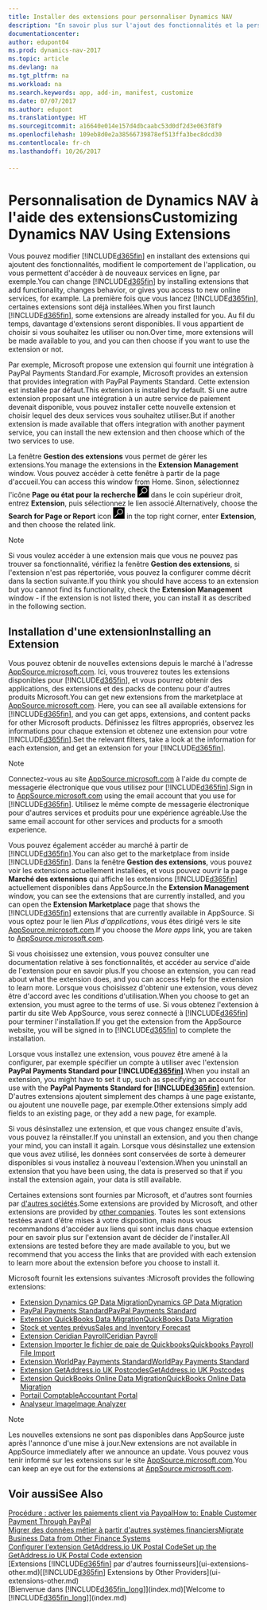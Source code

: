 ```yaml
---
title: Installer des extensions pour personnaliser Dynamics NAV
description: "En savoir plus sur l'ajout des fonctionnalités et la personnalisation de Dynamics NAV en installant des extensions."
documentationcenter: 
author: edupont04
ms.prod: dynamics-nav-2017
ms.topic: article
ms.devlang: na
ms.tgt_pltfrm: na
ms.workload: na
ms.search.keywords: app, add-in, manifest, customize
ms.date: 07/07/2017
ms.author: edupont
ms.translationtype: HT
ms.sourcegitcommit: a16640e014e157d4dbcaabc53d0df2d3e063f8f9
ms.openlocfilehash: 109eb8d0e2a38566739878ef513ffa3bec8dcd30
ms.contentlocale: fr-ch
ms.lasthandoff: 10/26/2017

---
```

# <a name="customizing-dynamics-nav-using-extensions"></a><span data-ttu-id="2748d-103">Personnalisation de Dynamics NAV à l'aide des extensions</span><span class="sxs-lookup"><span data-stu-id="2748d-103">Customizing Dynamics NAV Using Extensions</span></span>
<span data-ttu-id="2748d-104">Vous pouvez modifier [!INCLUDE[d365fin](includes/d365fin_md.md)] en installant des extensions qui ajoutent des fonctionnalités, modifient le comportement de l'application, ou vous permettent d'accéder à de nouveaux services en ligne, par exemple.</span><span class="sxs-lookup"><span data-stu-id="2748d-104">You can change [!INCLUDE[d365fin](includes/d365fin_md.md)] by installing extensions that add functionality, changes behavior, or gives you access to new online services, for example.</span></span>
<span data-ttu-id="2748d-105">La première fois que vous lancez [!INCLUDE[d365fin](includes/d365fin_md.md)], certaines extensions sont déjà installées.</span><span class="sxs-lookup"><span data-stu-id="2748d-105">When you first launch [!INCLUDE[d365fin](includes/d365fin_md.md)], some extensions are already installed for you.</span></span> <span data-ttu-id="2748d-106">Au fil du temps, davantage d'extensions seront disponibles. Il vous appartient de choisir si vous souhaitez les utiliser ou non.</span><span class="sxs-lookup"><span data-stu-id="2748d-106">Over time, more extensions will be made available to you, and you can then choose if you want to use the extension or not.</span></span>

<span data-ttu-id="2748d-107">Par exemple, Microsoft propose une extension qui fournit une intégration à PayPal Payments Standard.</span><span class="sxs-lookup"><span data-stu-id="2748d-107">For example, Microsoft provides an extension that provides integration with PayPal Payments Standard.</span></span> <span data-ttu-id="2748d-108">Cette extension est installée par défaut.</span><span class="sxs-lookup"><span data-stu-id="2748d-108">This extension is installed by default.</span></span>
<span data-ttu-id="2748d-109">Si une autre extension proposant une intégration à un autre service de paiement devenait disponible, vous pouvez installer cette nouvelle extension et choisir lequel des deux services vous souhaitez utiliser.</span><span class="sxs-lookup"><span data-stu-id="2748d-109">But if another extension is made available that offers integration with another payment service, you can install the new extension and then choose which of the two services to use.</span></span>  

<span data-ttu-id="2748d-110">La fenêtre **Gestion des extensions** vous permet de gérer les extensions.</span><span class="sxs-lookup"><span data-stu-id="2748d-110">You manage the extensions in the **Extension Management** window.</span></span> <span data-ttu-id="2748d-111">Vous pouvez accéder à cette fenêtre à partir de la page d'accueil.</span><span class="sxs-lookup"><span data-stu-id="2748d-111">You can access this window from Home.</span></span> <span data-ttu-id="2748d-112">Sinon, sélectionnez l'icône **Page ou état pour la recherche** ![Page ou état pour la recherche](media/ui-search/search_small.png "Icône Page ou état pour la recherche") dans le coin supérieur droit, entrez **Extension**, puis sélectionnez le lien associé.</span><span class="sxs-lookup"><span data-stu-id="2748d-112">Alternatively, choose the **Search for Page or Report** icon ![Search for Page or Report](media/ui-search/search_small.png "Search for Page or Report icon") in the top right corner, enter **Extension**, and then choose the related link.</span></span>  

> [!NOTE]  
>   <span data-ttu-id="2748d-113">Si vous voulez accéder à une extension mais que vous ne pouvez pas trouver sa fonctionnalité, vérifiez la fenêtre **Gestion des extensions**, si l'extension n'est pas répertoriée, vous pouvez la configurer comme décrit dans la section suivante.</span><span class="sxs-lookup"><span data-stu-id="2748d-113">If you think you should have access to an extension but you cannot find its functionality, check the **Extension Management** window - if the extension is not listed there, you can install it as described in the following section.</span></span>  

## <a name="installing-an-extension"></a><span data-ttu-id="2748d-114">Installation d'une extension</span><span class="sxs-lookup"><span data-stu-id="2748d-114">Installing an Extension</span></span>
<span data-ttu-id="2748d-115">Vous pouvez obtenir de nouvelles extensions depuis le marché à l'adresse [AppSource.microsoft.com](https://appsource.microsoft.com/en-us/marketplace/apps?product=dynamics-365%3Bdynamics-365-for-financials&page=1). Ici, vous trouverez toutes les extensions disponibles pour [!INCLUDE[d365fin](includes/d365fin_md.md)], et vous pourrez obtenir des applications, des extensions et des packs de contenu pour d'autres produits Microsoft.</span><span class="sxs-lookup"><span data-stu-id="2748d-115">You can get new extensions from the marketplace at [AppSource.microsoft.com](https://appsource.microsoft.com/en-us/marketplace/apps?product=dynamics-365%3Bdynamics-365-for-financials&page=1). Here, you can see all available extensions for [!INCLUDE[d365fin](includes/d365fin_md.md)], and you can get apps, extensions, and content packs for other Microsoft products.</span></span> <span data-ttu-id="2748d-116">Définissez les filtres appropriés, observez les informations pour chaque extension et obtenez une extension pour votre [!INCLUDE[d365fin](includes/d365fin_md.md)].</span><span class="sxs-lookup"><span data-stu-id="2748d-116">Set the relevant filters, take a look at the information for each extension, and get an extension for your [!INCLUDE[d365fin](includes/d365fin_md.md)].</span></span>  
> [!NOTE]  
>   <span data-ttu-id="2748d-117">Connectez-vous au site [AppSource.microsoft.com](https://appsource.microsoft.com/) à l'aide du compte de messagerie électronique que vous utilisez pour [!INCLUDE[d365fin](includes/d365fin_md.md)].</span><span class="sxs-lookup"><span data-stu-id="2748d-117">Sign in to [AppSource.microsoft.com](https://appsource.microsoft.com/) using the email account that you use for [!INCLUDE[d365fin](includes/d365fin_md.md)].</span></span> <span data-ttu-id="2748d-118">Utilisez le même compte de messagerie électronique pour d'autres services et produits pour une expérience agréable.</span><span class="sxs-lookup"><span data-stu-id="2748d-118">Use the same email account for other services and products for a smooth experience.</span></span>  

<span data-ttu-id="2748d-119">Vous pouvez également accéder au marché à partir de [!INCLUDE[d365fin](includes/d365fin_md.md)].</span><span class="sxs-lookup"><span data-stu-id="2748d-119">You can also get to the marketplace from inside [!INCLUDE[d365fin](includes/d365fin_md.md)].</span></span> <span data-ttu-id="2748d-120">Dans la fenêtre **Gestion des extensions**, vous pouvez voir les extensions actuellement installées, et vous pouvez ouvrir la page **Marché des extensions** qui affiche les extensions [!INCLUDE[d365fin](includes/d365fin_md.md)] actuellement disponibles dans AppSource.</span><span class="sxs-lookup"><span data-stu-id="2748d-120">In the **Extension Management** window, you can see the extensions that are currently installed, and you can open the **Extension Marketplace** page that shows the [!INCLUDE[d365fin](includes/d365fin_md.md)] extensions that are currently available in AppSource.</span></span> <span data-ttu-id="2748d-121">Si vous optez pour le lien *Plus d'applications*, vous êtes dirigé vers le site [AppSource.microsoft.com](https://appsource.microsoft.com/en-us/marketplace/apps?product=dynamics-365%3Bdynamics-365-for-financials&page=1).</span><span class="sxs-lookup"><span data-stu-id="2748d-121">If you choose the *More apps* link, you are taken to [AppSource.microsoft.com](https://appsource.microsoft.com/en-us/marketplace/apps?product=dynamics-365%3Bdynamics-365-for-financials&page=1).</span></span>  

<span data-ttu-id="2748d-122">Si vous choisissez une extension, vous pouvez consulter une documentation relative à ses fonctionnalités, et accéder au service d'aide de l'extension pour en savoir plus.</span><span class="sxs-lookup"><span data-stu-id="2748d-122">If you choose an extension, you can read about what the extension does, and you can access Help for the extension to learn more.</span></span> <span data-ttu-id="2748d-123">Lorsque vous choisissez d'obtenir une extension, vous devez être d'accord avec les conditions d'utilisation.</span><span class="sxs-lookup"><span data-stu-id="2748d-123">When you choose to get an extension, you must agree to the terms of use.</span></span> <span data-ttu-id="2748d-124">Si vous obtenez l'extension à partir du site Web AppSource, vous serez connecté à [!INCLUDE[d365fin](includes/d365fin_md.md)] pour terminer l'installation.</span><span class="sxs-lookup"><span data-stu-id="2748d-124">If you get the extension from the AppSource website, you will be signed in to [!INCLUDE[d365fin](includes/d365fin_md.md)] to complete the installation.</span></span>  

<span data-ttu-id="2748d-125">Lorsque vous installez une extension, vous pouvez être amené à la configurer, par exemple spécifier un compte à utiliser avec l'extension **PayPal Payments Standard pour [!INCLUDE[d365fin](includes/d365fin_md.md)]**.</span><span class="sxs-lookup"><span data-stu-id="2748d-125">When you install an extension, you might have to set it up, such as specifying an account for use with the **PayPal Payments Standard for [!INCLUDE[d365fin](includes/d365fin_md.md)]** extension.</span></span>
<span data-ttu-id="2748d-126">D'autres extensions ajoutent simplement des champs à une page existante, ou ajoutent une nouvelle page, par exemple.</span><span class="sxs-lookup"><span data-stu-id="2748d-126">Other extensions simply add fields to an existing page, or they add a new page, for example.</span></span>   

<span data-ttu-id="2748d-127">Si vous désinstallez une extension, et que vous changez ensuite d'avis, vous pouvez la réinstaller.</span><span class="sxs-lookup"><span data-stu-id="2748d-127">If you uninstall an extension, and you then change your mind, you can install it again.</span></span> <span data-ttu-id="2748d-128">Lorsque vous désinstallez une extension que vous avez utilisé, les données sont conservées de sorte à demeurer disponibles si vous installez à nouveau l'extension.</span><span class="sxs-lookup"><span data-stu-id="2748d-128">When you uninstall an extension that you have been using, the data is preserved so that if you install the extension again, your data is still available.</span></span>  

<span data-ttu-id="2748d-129">Certaines extensions sont fournies par Microsoft, et d'autres sont fournies par [d'autres sociétés](ui-extensions-other.md).</span><span class="sxs-lookup"><span data-stu-id="2748d-129">Some extensions are provided by Microsoft, and other extensions are provided by [other companies](ui-extensions-other.md).</span></span> <span data-ttu-id="2748d-130">Toutes les sont extensions testées avant d'être mises à votre disposition, mais nous vous recommandons d'accéder aux liens qui sont inclus dans chaque extension pour en savoir plus sur l'extension avant de décider de l'installer.</span><span class="sxs-lookup"><span data-stu-id="2748d-130">All extensions are tested before they are made available to you, but we recommend that you access the links that are provided with each extension to learn more about the extension before you choose to install it.</span></span>  

<span data-ttu-id="2748d-131">Microsoft fournit les extensions suivantes :</span><span class="sxs-lookup"><span data-stu-id="2748d-131">Microsoft provides the following extensions:</span></span>  

* [<span data-ttu-id="2748d-132">Extension Dynamics GP Data Migration</span><span class="sxs-lookup"><span data-stu-id="2748d-132">Dynamics GP Data Migration</span></span>](ui-extensions-dynamicsgp-data-migration.md)  
* [<span data-ttu-id="2748d-133">PayPal Payments Standard</span><span class="sxs-lookup"><span data-stu-id="2748d-133">PayPal Payments Standard</span></span>](ui-extensions-paypal-payments-standard.md)  
* [<span data-ttu-id="2748d-134">Extension QuickBooks Data Migration</span><span class="sxs-lookup"><span data-stu-id="2748d-134">QuickBooks Data Migration</span></span>](ui-extensions-quickbooks-data-migration.md)  
* [<span data-ttu-id="2748d-135">Stock et ventes prévus</span><span class="sxs-lookup"><span data-stu-id="2748d-135">Sales and Inventory Forecast</span></span>](ui-extensions-sales-forecast.md)  
* [<span data-ttu-id="2748d-136">Extension Ceridian Payroll</span><span class="sxs-lookup"><span data-stu-id="2748d-136">Ceridian Payroll</span></span>](ui-extensions-ceridian-payroll.md)  
* [<span data-ttu-id="2748d-137">Extension Importer le fichier de paie de Quickbooks</span><span class="sxs-lookup"><span data-stu-id="2748d-137">Quickbooks Payroll File Import</span></span>](ui-extensions-quickbooks-payroll.md)  
* [<span data-ttu-id="2748d-138">Extension WorldPay Payments Standard</span><span class="sxs-lookup"><span data-stu-id="2748d-138">WorldPay Payments Standard</span></span>](ui-extensions-worldpay-payments-standard.md)
* [<span data-ttu-id="2748d-139">Extension GetAddress.io UK Postcodes</span><span class="sxs-lookup"><span data-stu-id="2748d-139">GetAddress.io UK Postcodes</span></span>](ui-extensions-getaddressio.md)
* [<span data-ttu-id="2748d-140">Extension QuickBooks Online Data Migration</span><span class="sxs-lookup"><span data-stu-id="2748d-140">QuickBooks Online Data Migration</span></span>](ui-extensions-quickbooks-online-data-migration.md)
* [<span data-ttu-id="2748d-141">Portail Comptable</span><span class="sxs-lookup"><span data-stu-id="2748d-141">Accountant Portal</span></span>](ui-extensions-accountant-portal.md)  
* [<span data-ttu-id="2748d-142">Analyseur Image</span><span class="sxs-lookup"><span data-stu-id="2748d-142">Image Analyzer</span></span>](ui-extensions-image-analyzer.md)

> [!NOTE]  
>  <span data-ttu-id="2748d-143">Les nouvelles extensions ne sont pas disponibles dans AppSource juste après l'annonce d'une mise à jour.</span><span class="sxs-lookup"><span data-stu-id="2748d-143">New extensions are not available in AppSource immediately after we announce an update.</span></span> <span data-ttu-id="2748d-144">Vous pouvez vous tenir informé sur les extensions sur le site [AppSource.microsoft.com](https://appsource.microsoft.com/en-us/marketplace/apps?product=dynamics-365%3Bdynamics-365-for-financials&page=1).</span><span class="sxs-lookup"><span data-stu-id="2748d-144">You can keep an eye out for the extensions at  [AppSource.microsoft.com](https://appsource.microsoft.com/en-us/marketplace/apps?product=dynamics-365%3Bdynamics-365-for-financials&page=1).</span></span>

## <a name="see-also"></a><span data-ttu-id="2748d-145">Voir aussi</span><span class="sxs-lookup"><span data-stu-id="2748d-145">See Also</span></span>
[<span data-ttu-id="2748d-146">Procédure : activer les paiements client via Paypal</span><span class="sxs-lookup"><span data-stu-id="2748d-146">How to: Enable Customer Payment Through PayPal</span></span>](sales-how-enable-payment-service-extensions.md)  
[<span data-ttu-id="2748d-147">Migrer des données métier à partir d'autres systèmes financiers</span><span class="sxs-lookup"><span data-stu-id="2748d-147">Migrate Business Data from Other Finance Systems</span></span>](upload-data.md)  
[<span data-ttu-id="2748d-148">Configurer l'extension GetAddress.io UK Postal Code</span><span class="sxs-lookup"><span data-stu-id="2748d-148">Set up the GetAddress.io UK Postal Code extension</span></span>](LocalFunctionality/UnitedKingdom/uk-setup-postal-code-service.md)  
<span data-ttu-id="2748d-149">[Extensions [!INCLUDE[d365fin](includes/d365fin_md.md)] par d'autres fournisseurs](ui-extensions-other.md)</span><span class="sxs-lookup"><span data-stu-id="2748d-149">[[!INCLUDE[d365fin](includes/d365fin_md.md)] Extensions by Other Providers](ui-extensions-other.md)</span></span>  
<span data-ttu-id="2748d-150">[Bienvenue dans [!INCLUDE[d365fin_long](includes/d365fin_long_md.md)]](index.md)</span><span class="sxs-lookup"><span data-stu-id="2748d-150">[Welcome to [!INCLUDE[d365fin_long](includes/d365fin_long_md.md)]](index.md)</span></span>  

##

